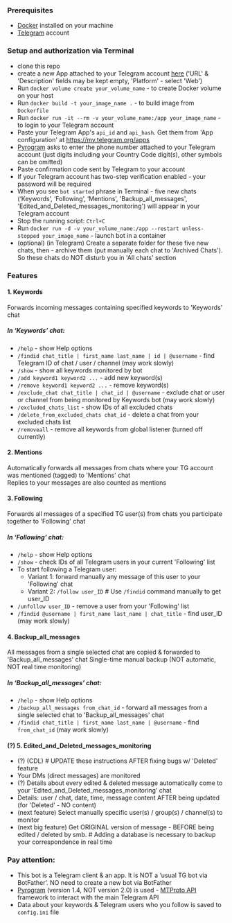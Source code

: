 ### Prerequisites
- [Docker](https://www.docker.com/) installed on your machine
- [Telegram](https://telegram.org/) account 

### Setup and authorization via Terminal
- clone this repo  
- create a new App attached to your Telegram account [here](https://my.telegram.org/auth?to=apps) ('URL' & 'Description' fields may be kept empty, 'Platform' - select 'Web') 
- Run `docker volume create your_volume_name` - to create Docker volume on your host
- Run `docker build -t your_image_name .` - to build image from `Dockerfile`
- Run `docker run -it --rm -v your_volume_name:/app your_image_name` - to login to your Telegram account 
- Paste your Telegram App's `api_id` and `api_hash`. Get them from 'App configuration' at https://my.telegram.org/apps 
- [Pyrogram](https://docs.pyrogram.org/) asks to enter the phone number attached to your Telegram account (just digits including your Country Code digit(s), other symbols can be omitted)
- Paste confirmation code sent by Telegram to your account 
- If your Telegram account has two-step verification enabled - your password will be required 
- When you see `bot started` phrase in Terminal - five new chats (‘Keywords’, ‘Following’, ‘Mentions’, 'Backup_all_messages', 'Edited_and_Deleted_messages_monitoring') will appear in your Telegram account  
- Stop the running script: `Ctrl+C`
- Run `docker run -d -v your_volume_name:/app --restart unless-stopped your_image_name` - launch bot in a container 
- (optional) (in Telegram) Create a separate folder for these five new chats, then - archive them (put manually each chat to 'Archived Chats'). So these chats do NOT disturb you in 'All chats' section 

### Features
#### 1. Keywords
Forwards incoming messages containing specified keywords to 'Keywords' chat  
##### In ‘Keywords’ chat:
- `/help` - show Help options
- `/findid chat_title | first_name last_name | id | @username` - find Telegram ID of chat / user / channel (may work slowly) 
- `/show` - show all keywords monitored by bot
- `/add keyword1 keyword2 ...` - add new keyword(s)
- `/remove keyword1 keyword2 ...` - remove keyword(s)
- `/exclude_chat chat_title | chat_id | @username` - exclude chat or user or channel from being monitored by Keywords bot (may work slowly)
- `/excluded_chats_list` - show IDs of all excluded chats 
- `/delete_from_excluded_chats chat_id` - delete a chat from your excluded chats list
- `/removeall` - remove all keywords from global listener (turned off currently)
#### 2. Mentions
Automatically forwards all messages from chats where your TG account was mentioned (tagged) to 'Mentions' chat   
Replies to your messages are also counted as mentions 
#### 3. Following
Forwards all messages of a specified TG user(s) from chats you participate together to 'Following' chat  
##### In ‘Following’ chat:
- `/help` - show Help options
- `/show` - check IDs of all Telegram users in your current 'Following' list
- To start following a Telegram user:
  - Variant 1: forward manually any message of this user to your 'Following' chat
  - Variant 2: `/follow user_ID`   # Use `/findid` command manually to get user_ID
- `/unfollow user_ID` - remove a user from your 'Following' list
- `/findid @username | first_name last_name | chat_title` - find user_ID (may work slowly)
#### 4. Backup_all_messages  
All messages from a single selected chat are copied & forwarded to 'Backup_all_messages' chat 
Single-time manual backup (NOT automatic, NOT real time monitoring)
##### In ‘Backup_all_messages’ chat:
- `/help` - show Help options
- `/backup_all_messages from_chat_id` - forward all messages from a single selected chat to 'Backup_all_messages' chat 
- `/findid chat_title | first_name last_name | @username` - find `from_chat_id` (may work slowly)
#### (?) 5. Edited_and_Deleted_messages_monitoring
- (?) (CDL) # UPDATE these instructions AFTER fixing bugs w/ 'Deleted' feature
- Your DMs (direct messages) are monitored 
- (?) Details about every edited & deleted message automatically come to your ‘Edited_and_Deleted_messages_monitoring’ chat
- Details: user / chat, date, time, message content AFTER being updated (for 'Deleted' - NO content)
- (next feature) Select manually specific user(s) / group(s) / channel(s) to monitor
- (next big feature) Get ORIGINAL version of message - BEFORE being edited / deleted by smb. # Adding a database is necessary to backup your correspondence in real time

### Pay attention:
- This bot is a Telegram client & an app. It is NOT a ‘usual TG bot via BotFather’. NO need to create a new bot via BotFather 
- [Pyrogram](https://docs.pyrogram.org/) (version 1.4, NOT version 2.0) is used - [MTProto API](https://docs.pyrogram.org/topics/mtproto-vs-botapi) framework to interact with the main Telegram API 
- Data about your keywords & Telegram users who you follow is saved to `config.ini` file 
